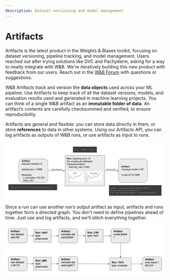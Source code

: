 ```yaml
---
description: Dataset versioning and model management
---
```


# Artifacts

Artifacts is the latest product in the Weights & Biases toolkit, focusing on dataset versioning, pipeline tracking, and model management. Users reached out after trying solutions like DVC and Pachyderm, asking for a way to neatly integrate with W&B. We're iteratively building this new product with feedback from our users. Reach out in the [W&B Forum](http://bit.ly/wandb-forum) with questions or suggestions.

W&B Artifacts track and version the **data objects** used across your ML pipeline. Use Artifacts to keep track of all the dataset versions, models, and evaluation results used and generated in machine learning projects. You can think of a single W&B artifact as an **immutable folder of data**. An artifact’s contents are carefully checksummed and verified, to ensure reproducibility.  
  
Artifacts are general and flexible: you can store data directly in them, or store **references** to data in other systems. Using our Artifacts API, you can log artifacts as outputs of W&B runs, or use artifacts as input to runs.

![](../.gitbook/assets/artifact1%20%281%29.png)

Since a run can use another run’s output artifact as input, artifacts and runs together form a directed graph. You don’t need to define pipelines ahead of time. Just use and log artifacts, and we’ll stitch everything together.

![](../.gitbook/assets/artifact2.png)

